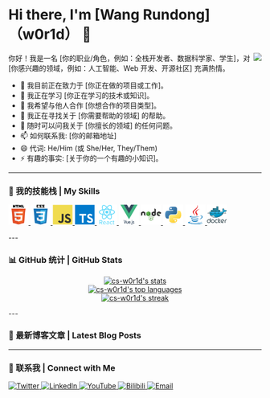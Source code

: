 # Hi there, I'm [Wang Rundong]（w0r1d） 👋

<a href="https://github.com/cs-w0r1d">
  <img align="right" src="https://github-readme-stats.vercel.app/api?username=cs-w0r1d&show_icons=true&theme=dracula&icon_color=a9fef7&hide_border=true" />
</a>

<p>
  你好！我是一名 [你的职业/角色，例如：全栈开发者、数据科学家、学生]，对 [你感兴趣的领域，例如：人工智能、Web 开发、开源社区] 充满热情。
</p>

- 🔭 我目前正在致力于 [你正在做的项目或工作]。
- 🌱 我正在学习 [你正在学习的技术或知识]。
- 👯 我希望与他人合作 [你想合作的项目类型]。
- 🤔 我正在寻找关于 [你需要帮助的领域] 的帮助。
- 💬 随时可以问我关于 [你擅长的领域] 的任何问题。
- 📫 如何联系我: [你的邮箱地址]
- 😄 代词: He/Him (或 She/Her, They/Them)
- ⚡ 有趣的事实: [关于你的一个有趣的小知识]。

---

### 🔧 我的技能栈 | My Skills

<p align="left">
  <a href="https://www.w3.org/html/" target="_blank" rel="noreferrer">
    <img src="https://raw.githubusercontent.com/devicons/devicon/master/icons/html5/html5-original-wordmark.svg" alt="html5" width="40" height="40"/>
  </a>
  <a href="https://www.w3schools.com/css/" target="_blank" rel="noreferrer">
    <img src="https://raw.githubusercontent.com/devicons/devicon/master/icons/css3/css3-original-wordmark.svg" alt="css3" width="40" height="40"/>
  </a>
  <a href="https://developer.mozilla.org/en-US/docs/Web/JavaScript" target="_blank" rel="noreferrer">
    <img src="https://raw.githubusercontent.com/devicons/devicon/master/icons/javascript/javascript-original.svg" alt="javascript" width="40" height="40"/>
  </a>
  <a href="https://www.typescriptlang.org/" target="_blank" rel="noreferrer">
    <img src="https://raw.githubusercontent.com/devicons/devicon/master/icons/typescript/typescript-original.svg" alt="typescript" width="40" height="40"/>
  </a>
  <a href="https://reactjs.org/" target="_blank" rel="noreferrer">
    <img src="https://raw.githubusercontent.com/devicons/devicon/master/icons/react/react-original-wordmark.svg" alt="react" width="40" height="40"/>
  </a>
  <a href="https://vuejs.org/" target="_blank" rel="noreferrer">
    <img src="https://raw.githubusercontent.com/devicons/devicon/master/icons/vuejs/vuejs-original-wordmark.svg" alt="vuejs" width="40" height="40"/>
  </a>
  <a href="https://nodejs.org" target="_blank" rel="noreferrer">
    <img src="https://raw.githubusercontent.com/devicons/devicon/master/icons/nodejs/nodejs-original-wordmark.svg" alt="nodejs" width="40" height="40"/>
  </a>
  <a href="https://www.python.org" target="_blank" rel="noreferrer">
    <img src="https://raw.githubusercontent.com/devicons/devicon/master/icons/python/python-original.svg" alt="python" width="40" height="40"/>
  </a>
  <a href="https://www.java.com" target="_blank" rel="noreferrer">
    <img src="https://raw.githubusercontent.com/devicons/devicon/master/icons/java/java-original.svg" alt="java" width="40" height="40"/>
  </a>
    <a href="https://www.docker.com/" target="_blank" rel="noreferrer">
    <img src="https://raw.githubusercontent.com/devicons/devicon/master/icons/docker/docker-original-wordmark.svg" alt="docker" width="40" height="40"/>
  </a>
</p>
---

### 📊 GitHub 统计 | GitHub Stats

<p align="center">
  <a href="https://github.com/cs-w0r1d">
    <img src="https://github-readme-stats.vercel.app/api?username=cs-w0r1d&show_icons=true&theme=tokyonight&icon_color=a9fef7&hide_border=true&count_private=true" alt="cs-w0r1d's stats" />
  </a>
  <br/>
  <a href="https://github.com/cs-w0r1d">
    <img src="https://github-readme-stats.vercel.app/api/top-langs/?username=cs-w0r1d&layout=compact&theme=tokyonight&hide_border=true" alt="cs-w0r1d's top languages" />
  </a>
  <br/>
  <a href="https://github.com/cs-w0r1d">
    <img src="https://github-readme-streak-stats.herokuapp.com/?user=cs-w0r1d&theme=tokyonight&hide_border=true" alt="cs-w0r1d's streak" />
  </a>
</p>
---

### 📝 最新博客文章 | Latest Blog Posts

---

### 🔗 联系我 | Connect with Me

<p align="left">
  <a href="https://twitter.com/[你的Twitter账号]" target="_blank">
    <img src="https://img.shields.io/badge/Twitter-1DA1F2?style=for-the-badge&logo=twitter&logoColor=white" alt="Twitter"/>
  </a>
  <a href="https://www.linkedin.com/in/[你的LinkedIn账号]" target="_blank">
    <img src="https://img.shields.io/badge/LinkedIn-0077B5?style=for-the-badge&logo=linkedin&logoColor=white" alt="LinkedIn"/>
  </a>
  <a href="https://www.youtube.com/c/[你的YouTube频道]" target="_blank">
    <img src="https://img.shields.io/badge/YouTube-FF0000?style=for-the-badge&logo=youtube&logoColor=white" alt="YouTube"/>
  </a>
  <a href="https://space.bilibili.com/[你的B站UID]" target="_blank">
    <img src="https://img.shields.io/badge/Bilibili-00A1D6?style=for-the-badge&logo=bilibili&logoColor=white" alt="Bilibili"/>
  </a>
  <a href="mailto:[你的邮箱地址]" target="_blank">
    <img src="https://img.shields.io/badge/Email-D14836?style=for-the-badge&logo=gmail&logoColor=white" alt="Email"/>
  </a>
</p>
